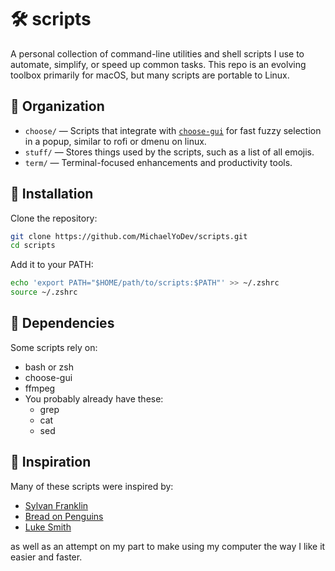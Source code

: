 # 🛠️ scripts

A personal collection of command-line utilities and shell scripts I use to automate, simplify, or speed up common tasks. This repo is an evolving toolbox primarily for macOS, but many scripts are portable to Linux.

## 📁 Organization

- `choose/` — Scripts that integrate with [`choose-gui`](https://github.com/chipsenkbeil/choose) for fast fuzzy selection in a popup, similar to rofi or dmenu on linux.
- `stuff/` — Stores things used by the scripts, such as a list of all emojis.
- `term/` — Terminal-focused enhancements and productivity tools.

## 🔧 Installation

Clone the repository:

```bash
git clone https://github.com/MichaelYoDev/scripts.git
cd scripts
```
Add it to your PATH:

```bash
echo 'export PATH="$HOME/path/to/scripts:$PATH"' >> ~/.zshrc
source ~/.zshrc
```

## 🧰 Dependencies

Some scripts rely on:
- bash or zsh
- choose-gui
- ffmpeg
- You probably already have these:
  - grep
  - cat
  - sed

## 🧠 Inspiration

Many of these scripts were inspired by:

- [Sylvan Franklin](https://github.com/SylvanFranklin)
- [Bread on Penguins](https://github.com/BreadOnPenguins)
- [Luke Smith](https://github.com/lukesmithxyz)

as well as an attempt on my part to make using my computer the way I like it easier and faster.
